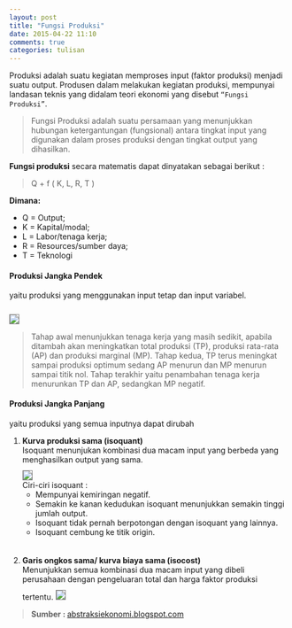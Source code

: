 ```yaml
---
layout: post
title: "Fungsi Produksi"
date: 2015-04-22 11:10
comments: true
categories: tulisan
---
```


Produksi adalah suatu kegiatan memproses input (faktor produksi) menjadi suatu output. 
Produsen dalam melakukan kegiatan produksi, mempunyai landasan teknis yang didalam teori ekonomi yang disebut <code>“Fungsi Produksi”</code>.
<!-- more -->

>Fungsi Produksi adalah suatu persamaan yang menunjukkan hubungan ketergantungan (fungsional) antara tingkat input yang digunakan dalam proses produksi dengan tingkat output yang dihasilkan. 

<b>Fungsi produksi</b> secara matematis dapat dinyatakan sebagai berikut :

> Q + f ( K, L, R, T )

<b>Dimana:</b>

* Q = Output; 
* K = Kapital/modal; 
* L = Labor/tenaga kerja; 
* R = Resources/sumber daya; 
* T = Teknologi

#### Produksi Jangka Pendek
yaitu produksi yang menggunakan input tetap dan input variabel.
 
<img src="{{root_url}}/images/blog/tulisan/fungsi-produksi/1.jpg" style="border:1px solid grey;margin-top:0.8em">

> Tahap awal menunjukkan tenaga kerja yang masih sedikit, apabila ditambah akan meningkatkan total produksi (TP), produksi rata-rata (AP) dan produksi marginal (MP). Tahap kedua, TP terus meningkat sampai produksi optimum sedang AP menurun dan MP menurun sampai titik nol. Tahap terakhir yaitu penambahan tenaga kerja menurunkan TP dan AP, sedangkan MP negatif.

#### Produksi Jangka Panjang 
yaitu produksi yang semua inputnya dapat dirubah

<ol>
	<li><b>Kurva produksi sama (isoquant)</b><br />
		Isoquant menunjukan kombinasi dua macam input yang berbeda yang menghasilkan output yang sama.<br />
		<img src="{{root_url}}/images/blog/tulisan/fungsi-produksi/2.jpg" style="border:1px solid grey;margin-top:0.8em">
		<br />
		Ciri-ciri isoquant :
		<ul>
			<li>Mempunyai kemiringan negatif.</li>
			<li>Semakin ke kanan kedudukan isoquant menunjukkan semakin tinggi jumlah output.</li>
			<li>Isoquant tidak pernah berpotongan dengan isoquant yang lainnya.</li>
			<li>Isoquant cembung ke titik origin.</li>
		</ul><br /><br />
	</li>
	<li><b>Garis ongkos sama/ kurva biaya sama (isocost)</b><br />
		Menunjukkan semua kombinasi dua macam input yang dibeli perusahaan dengan pengeluaran total dan harga faktor produksi tertentu.
		<img src="{{root_url}}/images/blog/tulisan/fungsi-produksi/3.jpg" style="border:1px solid grey;margin-top:0.8em">
	</li>
</ol>


> <b>Sumber : </b> <a href="http://abstraksiekonomi.blogspot.com/2013/12/teori-produksi-fungsi-produksi-isocost.html">abstraksiekonomi.blogspot.com</a>

